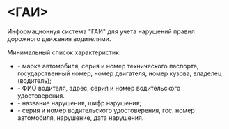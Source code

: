 <h1><ГАИ></h1>
<p>Информационнуя система "ГАИ" для учета нарушений правил дорожного движения водителями.</p>
<p>Минимальный список характеристик: </p>
<ul>
	<li>- марка автомобиля, серия и номер технического паспорта, государственный номер,
	  номер двигателя, номер кузова, владелец (водитель);</li>
	<li>- ФИО водителя, адрес, серия и номер водительского удостоверения.</li>
	<li>- название нарушения, шифр нарушения;</li>
	<li>- серия и номер водительского удостоверения, гос. номер автомобиля, нарушение,
	  дата нарушения.</li>
</ul>